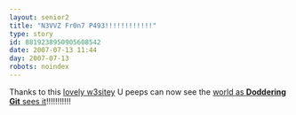 ```yaml
---
layout: senior2
title: "N3VVZ Fr0n7 P493!!!!!!!!!!!!"
type: story
id: 8819238950905608542
date: 2007-07-13 11:44
day: 2007-07-13
robots: noindex
---
```

Thanks to this <a href="http://0pointer.de/lennart/l33t/">lovely w3sitey</a> U peeps can now see the <a href="http://l33t.0pointer.de/?skill=5&amp;url=http%3A%2F%2Fnews.bbc.co.uk">world as <span style="font-weight:bold;">Doddering Git</span> sees it</a>!!!!!!!!!!!
